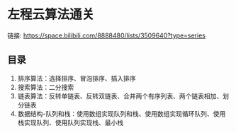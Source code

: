 # 左程云算法通关

链接: https://space.bilibili.com/8888480/lists/3509640?type=series

## 目录

1. 排序算法：选择排序、冒泡排序、插入排序
2. 搜索算法：二分搜索
3. 链表算法：反转单链表、反转双链表、合并两个有序列表、两个链表相加、划分链表
4. 数据结构-队列和栈：使用数组实现队列和栈、使用数组实现循环队列、使用栈实现队列、使用队列实现栈、最小栈
